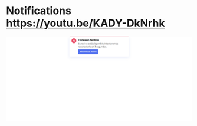 # Notifications https://youtu.be/KADY-DkNrhk
<p align="center">
  <img src="preview.png" alt="preview del proyecto"  width="1600">
</p>